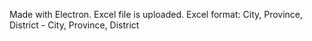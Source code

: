 Made with Electron. Excel file is uploaded. Excel format: City, Province, District - City, Province, District
